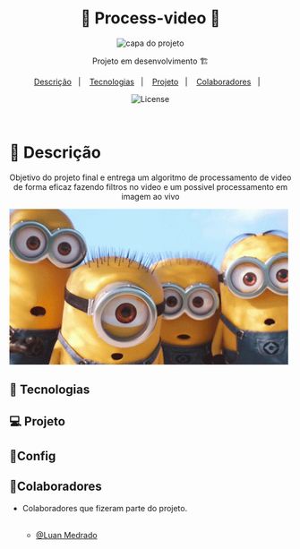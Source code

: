 <h1 align="center">📝 Process-video 📝</h1>

<p align="center">
<img src="./assets/processamento_video_py.gif" alt="capa do projeto" width="700"><br>


<p align="center">Projeto em desenvolvimento 🏗️<br> 
</p>

<p align="center">
  <a href="#-descrição">Descrição</a>&nbsp;&nbsp;&nbsp;|&nbsp;&nbsp;&nbsp;
  <a href="#-tecnologias">Tecnologias</a>&nbsp;&nbsp;&nbsp;|&nbsp;&nbsp;&nbsp;
  <a href="#-projeto">Projeto</a>&nbsp;&nbsp;&nbsp;|&nbsp;&nbsp;&nbsp;
  <a href="#colaboradores">Colaboradores</a>&nbsp;&nbsp;&nbsp;|&nbsp;&nbsp;&nbsp;
</p>

<p align="center">
  <img alt="License" src="https://img.shields.io/static/v1?label=license&message=MIT&color=49AA26&labelColor=000000">
</p>

<br>


# 📝 Descrição

<p align="center">
Objetivo do projeto final e entrega um algoritmo de processamento de video de forma eficaz fazendo filtros no video
e um possivel processamento em imagem ao vivo 

![alt text](./assets/image.png)
</p>


## 🚀 Tecnologias


## 💻 Projeto
<span> 

  
</span>


## 👾Config

  

## 🤝Colaboradores


- Colaboradores que fizeram parte do projeto.
<br><br>

     -  [@Luan Medrado](https://github.com/LuanMedrado8)
        <br><br>
        
 

